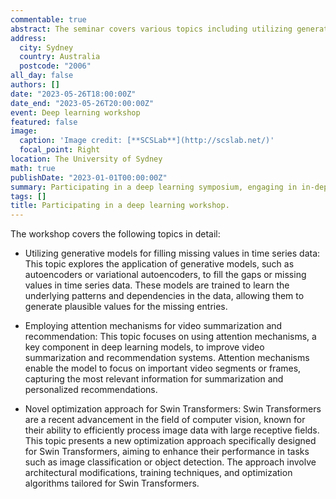 ```yaml
---
commentable: true
abstract: The seminar covers various topics including utilizing generative models for filling missing values in time series data, employing attention mechanisms for video summarization and recommendation, and a novel optimization approach for Swin Transformers, among others.
address:
  city: Sydney
  country: Australia
  postcode: "2006"
all_day: false
authors: []
date: "2023-05-26T18:00:00Z"
date_end: "2023-05-26T20:00:00Z"
event: Deep learning workshop
featured: false
image:
  caption: 'Image credit: [**SCSLab**](http://scslab.net/)'
  focal_point: Right
location: The University of Sydney
math: true
publishDate: "2023-01-01T00:00:00Z"
summary: Participating in a deep learning symposium, engaging in in-depth discussions with fellow students interested in deep learning, exploring cutting-edge deep learning techniques, and taking a group photo with the deep learning project mentor, [**Prof. Chang Xu**](http://changxu.xyz/).
tags: []
title: Participating in a deep learning workshop.
---
```

The workshop covers the following topics in detail:

- Utilizing generative models for filling missing values in time series data: This topic explores the application of generative models, such as autoencoders or variational autoencoders, to fill the gaps or missing values in time series data. These models are trained to learn the underlying patterns and dependencies in the data, allowing them to generate plausible values for the missing entries.

- Employing attention mechanisms for video summarization and recommendation: This topic focuses on using attention mechanisms, a key component in deep learning models, to improve video summarization and recommendation systems. Attention mechanisms enable the model to focus on important video segments or frames, capturing the most relevant information for summarization and personalized recommendations.

- Novel optimization approach for Swin Transformers: Swin Transformers are a recent advancement in the field of computer vision, known for their ability to efficiently process image data with large receptive fields. This topic presents a new optimization approach specifically designed for Swin Transformers, aiming to enhance their performance in tasks such as image classification or object detection. The approach involve architectural modifications, training techniques, and optimization algorithms tailored for Swin Transformers.
